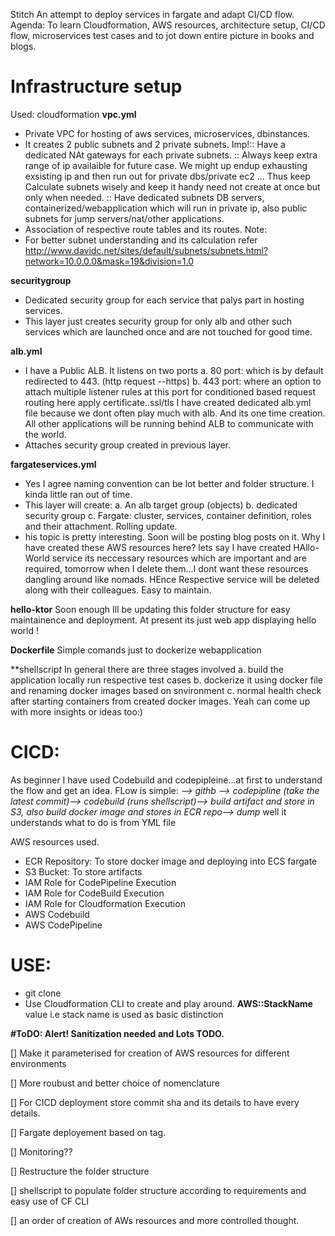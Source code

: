 Stitch
An attempt to deploy services in fargate and adapt CI/CD flow.
Agenda: To learn Cloudformation, AWS resources, architecture setup, CI/CD flow, microservices test cases
and to jot down entire picture in books and blogs.

# Infrastructure setup

Used: cloudformation 
**vpc.yml**
- Private VPC for hosting of aws services, microservices, dbinstances.
- It creates 2 public subnets and 2 private subnets. 
Imp!:: Have a dedicated NAt gateways for each private subnets.
    :: Always keep extra range of ip availaible for future case. We might up endup exhausting 
       exsisting ip and then run out for private dbs/private ec2 ... Thus keep Calculate
       subnets wisely and keep it handy need not create at once but only when needed.
    :: Have dedicated subnets DB servers, containerized/webapplication which will run in private ip, also public subnets for jump servers/nat/other applications.
- Association of respective route tables and its routes.
Note: 
- For better subnet understanding and its calculation refer http://www.davidc.net/sites/default/subnets/subnets.html?network=10.0.0.0&mask=19&division=1.0

**securitygroup**
- Dedicated security group for each service that palys part in hosting services. 
- This layer just creates security group for only alb and other such services which are launched once and are not touched for good time. 

**alb.yml**
- I have a Public ALB. It listens on two ports 
a. 80 port: which is by default redirected to 443. (http request --https)
b. 443 port: where an option to attach multiple listener rules at this port for conditioned based request routing 
here apply certificate..ssl/tls
I have created dedicated alb.yml file because we dont often play much with alb. And its one time creation. 
All other applications will be running behind ALB to communicate with the world.
- Attaches security group created in previous layer. 

**fargateservices.yml**
- Yes I agree naming convention can be lot better and folder structure. I kinda little ran out of time.
- This layer will create:
a. An alb target group (objects)
b. dedicated security group
c. Fargate: cluster, services, container definition, roles and their attachment. Rolling update.
- his topic is pretty interesting. Soon will be posting blog posts on it.
Why I have created these AWS resources here? lets say I have created HAllo-World service its neccessary resources 
which are important and are required, tomorrow when I delete them...I dont want these resources dangling around like nomads.
HEnce Respective service will be deleted along with their colleagues. Easy to maintain.

**hello-ktor**
Soon enough Ill be updating this folder structure for easy maintainence and deployment.
At present its just web app displaying hello world !

**Dockerfile**
Simple comands just to dockerize webapplication

**shellscrip*t*
In general there are three stages involved 
a. build the application locally run respective test cases
b. dockerize it using docker file and renaming docker images based on snvironment
c. normal health check after starting containers from created docker images.
Yeah can come up with more insights or ideas too:)

# CICD:
As beginner I have used Codebuild and codepipleine...at first to understand the flow and get an idea.
FLow is simple: 
*--> githb --> codepipline (take the latest commit)--> codebuild (runs shellscript)--> build artifact and store in S3, also
build docker image and stores in ECR repo--> dump* 
well it understands what to do is from YML file

AWS resources used.
- ECR Repository: To store docker image and deploying into ECS fargate
- S3 Bucket: To store artifacts
- IAM Role for CodePipeline Execution
- IAM Role for CodeBuild Execution
- IAM Role for Cloudformation Execution
- AWS Codebuild
- AWS CodePipeline

# USE:
- git clone
- Use Cloudformation CLI to create and play around. **AWS::StackName** value i.e stack name is used as basic distinction

**#ToDO:
Alert! Sanitization needed and Lots TODO.**

[] Make it parameterised for creation of AWS resources for different environments

[] More roubust and better choice of nomenclature

[] For CICD deployment store commit sha and its details to have every details.

[] Fargate deployement based on tag.

[] Monitoring??

[] Restructure the folder structure

[] shellscript to populate folder structure according to requirements and easy use of CF CLI 

[] an order of creation of AWs resources and more controlled thought.
